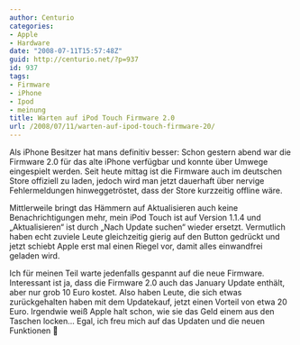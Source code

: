 ```yaml
---
author: Centurio
categories:
- Apple
- Hardware
date: "2008-07-11T15:57:48Z"
guid: http://centurio.net/?p=937
id: 937
tags:
- Firmware
- iPhone
- Ipod
- meinung
title: Warten auf iPod Touch Firmware 2.0
url: /2008/07/11/warten-auf-ipod-touch-firmware-20/
---
```

Als iPhone Besitzer hat mans definitiv besser: Schon gestern abend war die Firmware 2.0 für das alte iPhone verfügbar und konnte über Umwege eingespielt werden. Seit heute mittag ist die Firmware auch im deutschen Store offiziell zu laden, jedoch wird man jetzt dauerhaft über nervige Fehlermeldungen hinweggetröstet, dass der Store kurzzeitig offline wäre.

Mittlerweile bringt das Hämmern auf Aktualisieren auch keine Benachrichtigungen mehr, mein iPod Touch ist auf Version 1.1.4 und &#8222;Aktualisieren&#8220; ist durch &#8222;Nach Update suchen&#8220; wieder ersetzt. Vermutlich haben echt zuviele Leute gleichzeitig gierig auf den Button gedrückt und jetzt schiebt Apple erst mal einen Riegel vor, damit alles einwandfrei geladen wird.

Ich für meinen Teil warte jedenfalls gespannt auf die neue Firmware. Interessant ist ja, dass die Firmware 2.0 auch das January Update enthält, aber nur grob 10 Euro kostet. Also haben Leute, die sich etwas zurückgehalten haben mit dem Updatekauf, jetzt einen Vorteil von etwa 20 Euro. Irgendwie weiß Apple halt schon, wie sie das Geld einem aus den Taschen locken... Egal, ich freu mich auf das Updaten und die neuen Funktionen 🙂